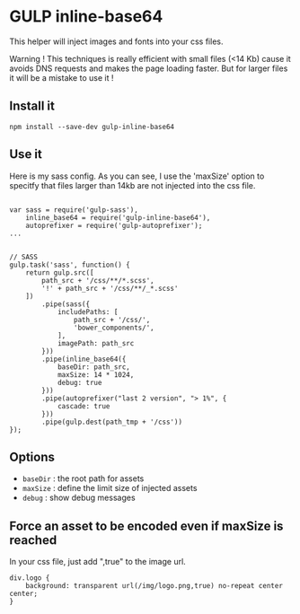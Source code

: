 GULP inline-base64
==================

This helper will inject images and fonts into your css files.

Warning ! This techniques is really efficient with small files (<14 Kb) cause it avoids DNS requests and makes the page loading faster. But for larger files it will be a mistake to use it !

Install it
----------

```
npm install --save-dev gulp-inline-base64
```

Use it
------

Here is my sass config. As you can see, I use the 'maxSize' option to specitfy that files larger than 14kb are not injected into the css file.

```

var sass = require('gulp-sass'),
	inline_base64 = require('gulp-inline-base64'),
	autoprefixer = require('gulp-autoprefixer');
...


// SASS
gulp.task('sass', function() {
    return gulp.src([
        path_src + '/css/**/*.scss',
        '!' + path_src + '/css/**/_*.scss'
    ])
        .pipe(sass({
            includePaths: [
                path_src + '/css/',
                'bower_components/',
            ],
            imagePath: path_src
        }))
        .pipe(inline_base64({
            baseDir: path_src,
            maxSize: 14 * 1024,
            debug: true
        }))
        .pipe(autoprefixer("last 2 version", "> 1%", {
            cascade: true
        }))
        .pipe(gulp.dest(path_tmp + '/css'))
});
```

Options
-------
 - ``baseDir`` : the root path for assets
 - ``maxSize`` : define the limit size of injected assets
 - ``debug`` : show debug messages

Force an asset to be encoded even if maxSize is reached
-------------------------------------------------------

In your css file, just add ",true" to the image url.

```
div.logo {
	background: transparent url(/img/logo.png,true) no-repeat center center;
}

```